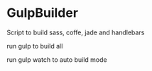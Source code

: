 GulpBuilder
===========

Script to build sass, coffe, jade and handlebars

run gulp to build all

run gulp watch to auto build mode


